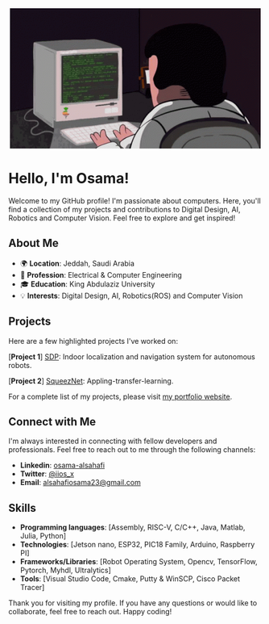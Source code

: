 <div align="center">
  <img src="work-computer.gif" alt="Alt Text" />
</div>

# Hello, I'm Osama!


Welcome to my GitHub profile! I'm passionate about computers. Here, you'll find a collection of my projects and contributions to Digital Design, AI, Robotics and Computer Vision. Feel free to explore and get inspired!
## About Me

- 🌍 **Location**: Jeddah, Saudi Arabia
- 💼 **Profession**: Electrical & Computer Engineering
- 🎓 **Education**: King Abdulaziz University
- 💡 **Interests**: Digital Design, AI, Robotics(ROS) and Computer Vision

## Projects

Here are a few highlighted projects I've worked on:

[**Project 1**] [SDP](https://github.com/witcherxz/SDP): Indoor localization and navigation system for autonomous robots.

[**Project 2**] [SqueezNet](https://github.com/osamaalsahafi/Appling-transfer-learning-to-SqueezeNet-on-COVID-10-chest-XRAY-dataset): Appling-transfer-learning.

For a complete list of my projects, please visit [my portfolio website](https://github.com/osamaalsahafi?tab=repositories).

## Connect with Me

I'm always interested in connecting with fellow developers and professionals. Feel free to reach out to me through the following channels:

- **Linkedin**: [osama-alsahafi](https://www.linkedin.com/in/osama-alsahafi/)
- **Twitter**: [@iios_x](https://twitter.com/iios_x)
- **Email**: [alsahafiosama23@gmail.com](alsahafiosama23@gmail.com)

## Skills

- **Programming languages**: [Assembly, RISC-V, C/C++, Java, Matlab, Julia, Python]
- **Technologies**: [Jetson nano, ESP32, PIC18 Family, Arduino, Raspberry PI]
- **Frameworks/Libraries**: [Robot Operating System, Opencv, TensorFlow, Pytorch, Myhdl, Ultralytics]
- **Tools**: [Visual Studio Code, Cmake, Putty & WinSCP, Cisco Packet Tracer]

Thank you for visiting my profile. If you have any questions or would like to collaborate, feel free to reach out. Happy coding!
